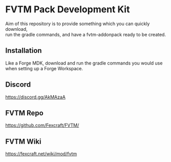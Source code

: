 # FVTM Pack Development Kit
Aim of this repository is to provide something which you can quickly download,    
run the gradle commands, and have a fvtm-addonpack ready to be created.

## Installation
Like a Forge MDK, download and run the gradle commands you would use when setting up a Forge Workspace.

## Discord
https://discord.gg/AkMAzaA

## FVTM Repo
https://github.com/Fexcraft/FVTM/

## FVTM Wiki
https://fexcraft.net/wiki/mod/fvtm
